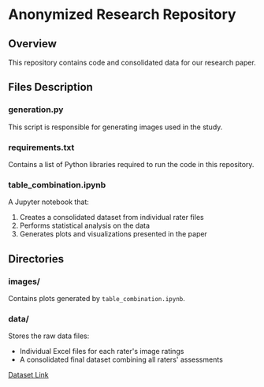 # Anonymized Research Repository

## Overview

This repository contains code and consolidated data for our research paper.

## Files Description

### generation.py
This script is responsible for generating images used in the study.

### requirements.txt
Contains a list of Python libraries required to run the code in this repository.

### table_combination.ipynb
A Jupyter notebook that:
1. Creates a consolidated dataset from individual rater files
2. Performs statistical analysis on the data
3. Generates plots and visualizations presented in the paper

## Directories

### images/
Contains plots generated by `table_combination.ipynb`.

### data/
Stores the raw data files:
- Individual Excel files for each rater's image ratings
- A consolidated final dataset combining all raters' assessments

[Dataset Link](https://zenodo.org/records/13871978?token=eyJhbGciOiJIUzUxMiJ9.eyJpZCI6ImM5NzcxNzJiLWIxNWEtNDhjNC1hOTY4LTE3ZjhlMmIwNTMwOCIsImRhdGEiOnt9LCJyYW5kb20iOiI4OTE5ZTA5OWRjYmQxZDVhMjAxOTY1ZjFkMTAwMGI5MiJ9.7QyPXvP8W28lH-1FqpKmVfIUEGPE-bQOfPmtDpM30PyRXjTtL4PPZQcGaMpnsf_YhmR9wfQ46ORu5YDb--L7kw)
